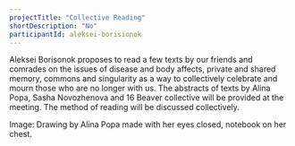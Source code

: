 ```yaml
---
projectTitle: "Collective Reading"
shortDescription: "No"
participantId: aleksei-borisionok
---
```


Aleksei Borisonok proposes to read a few texts by our friends and comrades on the issues of disease and body affects, private and shared memory, commons and singularity as a way to collectively celebrate and mourn those who are no longer with us. The abstracts of texts by Alina Popa, Sasha Novozhenova and 16 Beaver collective will be provided at the meeting. The method of reading will be discussed collectively.

Image: Drawing by Alina Popa made with her eyes closed, notebook on her chest.
